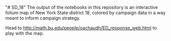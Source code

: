 "# SD_18" 
The output of the notebooks in this repository is an interactive folium map of New York State district 18, colored by campaign data in a way meant to inform campaign strategy.

Head to http://math.bu.edu/people/oachaudh/ED_response_web.html to play with the map. 
